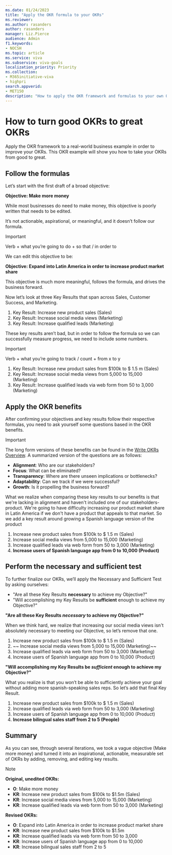 ```yaml
---
ms.date: 01/24/2023
title: "Apply the OKR formula to your OKRs"
ms.reviewer: 
ms.author: rasanders
author: rasanders
manager: Liz.Pierce
audience: Admin
f1.keywords:
- NOCSH
ms.topic: article
ms.service: viva
ms.subservice: viva-goals
localization_priority: Priority
ms.collection:  
- M365initiative-viva
- highpri
search.appverid:
- MET150
description: "How to apply the OKR framework and formulas to your own OKRs in order to create healthy OKRs."
---
```


# How to turn good OKRs to great OKRs

Apply the OKR framework to a real-world business example in order to improve your OKRs. This OKR example will show you how to take your OKRs from good to great.

## Follow the formulas

Let’s start with the first draft of a broad objective:

**Objective: Make more money**

While most businesses do need to make money, this objective is poorly written that needs to be edited.

It’s not actionable, aspirational, or meaningful, and it doesn’t follow our formula.

> [!IMPORTANT]
> Verb + what you’re going to do + so that / in order to

We can edit this objective to be:

**Objective: Expand into Latin America in order to increase product market share**

This objective is much more meaningful, follows the formula, and drives the business forward.

Now let’s look at three Key Results that span across Sales, Customer Success, and Marketing.

1. Key Result: Increase new product sales (Sales)  
1. Key Result: Increase social media views (Marketing)  
1. Key Result: Increase qualified leads (Marketing) 

These key results aren’t bad, but in order to follow the formula so we can successfully measure progress, we need to include some numbers. 

> [!IMPORTANT]
> Verb + what you’re going to track / count + from x to y

1. Key Result: Increase new product sales from $100k to $ 1.5 m (Sales)  
1. Key Result: Increase social media views from 5,000 to 15,000 (Marketing)  
1. Key Result: Increase qualified leads via web form from 50 to 3,000 (Marketing) 

## Apply the OKR benefits

After confirming your objectives and key results follow their respective formulas, you need to ask yourself some questions based in the OKR benefits.

> [!IMPORTANT]
> The long form versions of these benefits can be found in the [Write OKRs Overview](write-okrs-overview.md). A summarized version of the questions are as follows:
> 
> - **Alignment**: Who are our stakeholders?​
> - **Focus**: What can be eliminated?​  ​
> - **Transparency**: Where are there unseen implications or bottlenecks?​
> - **Adaptability**: Can we track if we were successful? 
> - **Growth**: Is it propelling the business forward?

What we realize when comparing these key results to our benefits is that we're lacking in alignment and haven't included one of our stakeholders- product. We're going to have difficulty increasing our product market share in Latin America if we don't have a product that appeals to that market. So we add a key result around growing a Spanish language version of the product

1. Increase new product sales from $100k to $ 1.5 m (Sales)  
1. Increase social media views from 5,000 to 15,000 (Marketing)  
1. Increase qualified leads via web form from 50 to 3,000 (Marketing) 
1. **Increase users of Spanish language app from 0 to 10,000 (Product)**

## Perform the necessary and sufficient test

To further finalize our OKRs, we’ll apply the Necessary and Sufficient Test by asking ourselves:

- "Are all these Key Results **necessary** to achieve my Objective?"
- "Will accomplishing my Key Results be **sufficient** enough to achieve my Objective?" 
 
**"Are all these Key Results *necessary* to achieve my Objective?"**

When we think hard, we realize that increasing our social media views isn't absolutely necessary to meeting our Objective, so let’s remove that one. 

1. Increase new product sales from $100k to $ 1.5 m (Sales)
1. ~~ Increase social media views from 5,000 to 15,000 (Marketing)~~ 
1. Increase qualified leads via web form from 50 to 3,000 (Marketing) 
1. Increase users of Spanish language app from 0 to 10,000 (Product) 

**"Will accomplishing my Key Results be *sufficient* enough to achieve my Objective?"**

What you realize is that you won’t be able to sufficiently achieve your goal without adding more spanish-speaking sales reps. So let’s add that final Key Result. 

1. Increase new product sales from $100k to $ 1.5 m (Sales)  
1. Increase qualified leads via web form from 50 to 3,000 (Marketing) 
1. Increase users of Spanish language app from 0 to 10,000 (Product) 
1. **Increase bilingual sales staff from 2 to 5 (People)**

## Summary

As you can see, through several iterations, we took a vague objective (Make more money) and turned it into an inspirational, actionable, measurable set of OKRs by adding, removing, and editing key results.

> [!NOTE]
> **Original, unedited OKRs:**
> 
> - **O**: Make more money
> - **KR**: Increase new product sales from $100k to $1.5m (Sales)  
> - **KR**: Increase social media views from 5,000 to 15,000 (Marketing) 
> - **KR**: Increase qualified leads via web form from 50 to 3,000 (Marketing) 
> 
> **Revised OKRs:**
> 
> - **O**: Expand into Latin America in order to increase product market share
> - **KR**: Increase new product sales from $100k to $1.5m
> - **KR**: Increase qualified leads via web form from 50 to 3,000
> - **KR**: Increase users of Spanish language app from 0 to 10,000
> - **KR**: Increase bilingual sales staff from 2 to 5
